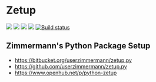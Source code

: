 

# Zetup



[![](http://www.gnu.org/graphics/lgplv3-88x31.png)](
  https://gnu.org/licenses/lgpl.html)
[![](https://pypip.in/version/zetup/badge.svg)](
  https://pypi.python.org/pypi/zetup)
[![](https://pypip.in/py_versions/zetup/badge.svg)](
  https://python.org)
[![](https://travis-ci.org/userzimmermann/zetup.py.svg?branch=master)](
  https://travis-ci.org/userzimmermann/zetup.py)
[![Build status](https://ci.appveyor.com/api/projects/status/3wm8jnisoft5x7qr?svg=true)](
  https://ci.appveyor.com/project/userzimmermann/zetup-py)



## Zimmermann's Python Package Setup



* https://bitbucket.org/userzimmermann/zetup.py
* https://github.com/userzimmermann/zetup.py
* https://www.openhub.net/p/python-zetup

